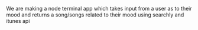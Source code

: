 We are making a node terminal app which takes input from a user as to their mood and returns a song/songs related to their mood using searchly and itunes api